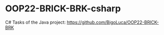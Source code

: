 # OOP22-BRICK-BRK-csharp
C# Tasks of the Java project: 
https://github.com/BigoLuca/OOP22-BRICK-BRK
